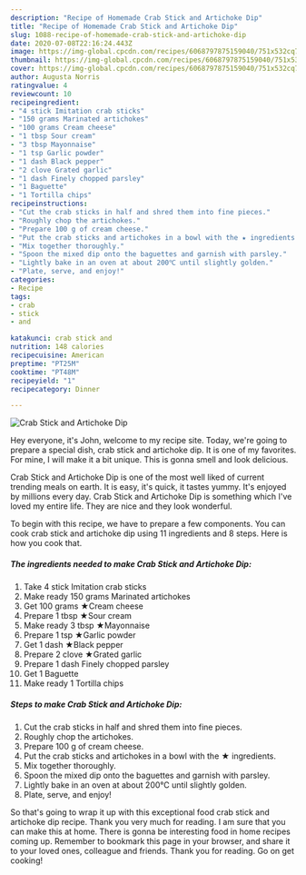 ```yaml
---
description: "Recipe of Homemade Crab Stick and Artichoke Dip"
title: "Recipe of Homemade Crab Stick and Artichoke Dip"
slug: 1088-recipe-of-homemade-crab-stick-and-artichoke-dip
date: 2020-07-08T22:16:24.443Z
image: https://img-global.cpcdn.com/recipes/6068797875159040/751x532cq70/crab-stick-and-artichoke-dip-recipe-main-photo.jpg
thumbnail: https://img-global.cpcdn.com/recipes/6068797875159040/751x532cq70/crab-stick-and-artichoke-dip-recipe-main-photo.jpg
cover: https://img-global.cpcdn.com/recipes/6068797875159040/751x532cq70/crab-stick-and-artichoke-dip-recipe-main-photo.jpg
author: Augusta Norris
ratingvalue: 4
reviewcount: 10
recipeingredient:
- "4 stick Imitation crab sticks"
- "150 grams Marinated artichokes"
- "100 grams Cream cheese"
- "1 tbsp Sour cream"
- "3 tbsp Mayonnaise"
- "1 tsp Garlic powder"
- "1 dash Black pepper"
- "2 clove Grated garlic"
- "1 dash Finely chopped parsley"
- "1 Baguette"
- "1 Tortilla chips"
recipeinstructions:
- "Cut the crab sticks in half and shred them into fine pieces."
- "Roughly chop the artichokes."
- "Prepare 100 g of cream cheese."
- "Put the crab sticks and artichokes in a bowl with the ★ ingredients."
- "Mix together thoroughly."
- "Spoon the mixed dip onto the baguettes and garnish with parsley."
- "Lightly bake in an oven at about 200℃ until slightly golden."
- "Plate, serve, and enjoy!"
categories:
- Recipe
tags:
- crab
- stick
- and

katakunci: crab stick and 
nutrition: 148 calories
recipecuisine: American
preptime: "PT25M"
cooktime: "PT48M"
recipeyield: "1"
recipecategory: Dinner

---
```



![Crab Stick and Artichoke Dip](https://img-global.cpcdn.com/recipes/6068797875159040/751x532cq70/crab-stick-and-artichoke-dip-recipe-main-photo.jpg)

Hey everyone, it's John, welcome to my recipe site. Today, we're going to prepare a special dish, crab stick and artichoke dip. It is one of my favorites. For mine, I will make it a bit unique. This is gonna smell and look delicious.



Crab Stick and Artichoke Dip is one of the most well liked of current trending meals on earth. It is easy, it's quick, it tastes yummy. It's enjoyed by millions every day. Crab Stick and Artichoke Dip is something which I've loved my entire life. They are nice and they look wonderful.


To begin with this recipe, we have to prepare a few components. You can cook crab stick and artichoke dip using 11 ingredients and 8 steps. Here is how you cook that.

<!--inarticleads1-->

##### The ingredients needed to make Crab Stick and Artichoke Dip:

1. Take 4 stick Imitation crab sticks
1. Make ready 150 grams Marinated artichokes
1. Get 100 grams ★Cream cheese
1. Prepare 1 tbsp ★Sour cream
1. Make ready 3 tbsp ★Mayonnaise
1. Prepare 1 tsp ★Garlic powder
1. Get 1 dash ★Black pepper
1. Prepare 2 clove ★Grated garlic
1. Prepare 1 dash Finely chopped parsley
1. Get 1 Baguette
1. Make ready 1 Tortilla chips




<!--inarticleads2-->

##### Steps to make Crab Stick and Artichoke Dip:

1. Cut the crab sticks in half and shred them into fine pieces.
1. Roughly chop the artichokes.
1. Prepare 100 g of cream cheese.
1. Put the crab sticks and artichokes in a bowl with the ★ ingredients.
1. Mix together thoroughly.
1. Spoon the mixed dip onto the baguettes and garnish with parsley.
1. Lightly bake in an oven at about 200℃ until slightly golden.
1. Plate, serve, and enjoy!




So that's going to wrap it up with this exceptional food crab stick and artichoke dip recipe. Thank you very much for reading. I am sure that you can make this at home. There is gonna be interesting food in home recipes coming up. Remember to bookmark this page in your browser, and share it to your loved ones, colleague and friends. Thank you for reading. Go on get cooking!
